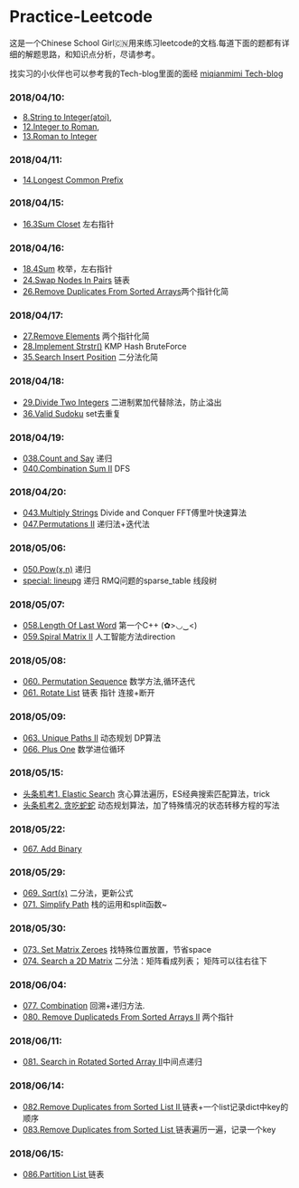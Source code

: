 # Practice-Leetcode
这是一个Chinese School Girl🇨🇳用来练习leetcode的文档.每道下面的题都有详细的解题思路，和知识点分析，尽请参考。

找实习的小伙伴也可以参考我的Tech-blog里面的面经 [miqianmimi Tech-blog](http://www.miqianmimi.wordpress.com/)

### 2018/04/10:

* [8.String to Integer(atoi)](008__StringtoInteger(atoi).py),
* [12.Integer to Roman](012__IntegertoRoman.py),
* [13.Roman to Integer](013__RomantoInteger.md)

### 2018/04/11:
* [14.Longest Common Prefix](014.longestcommonperfix/014longestcommonperfix.md)

### 2018/04/15:
* [16.3Sum Closet](016.3SumClosest/0163sumcloset.md) 左右指针

### 2018/04/16:
* [18.4Sum](018.4Sum/0184sum.md) 枚举，左右指针
* [24.Swap Nodes In Pairs](024.SwapNodesInPairs/024swapnodesinpairs.md) 链表
* [26.Remove Duplicates From Sorted Arrays](026.RemoveDuplicateFromSortedArray/026.removeduplicatesfromsortedarray.md)两个指针化简

### 2018/04/17:
* [27.Remove Elements](027.RemoveElement/027removeelement.md) 两个指针化简
* [28.Implement Strstr()](028.ImplementStrstr/028implementstrstr.md) KMP Hash BruteForce
* [35.Search Insert Position](035.SearchInsertPosition/035searchinsertposition.md) 二分法化简

### 2018/04/18:
* [29.Divide Two Integers](029.DivideTwoIntegers/029dividetwointegers.md) 二进制累加代替除法，防止溢出
* [36.Valid Sudoku](036.ValidSudoku/036validsudoku.md) set去重复

### 2018/04/19:
* [038.Count and Say](038.CountandSay/038countandsay.md) 递归
* [040.Combination Sum II](040.CombinationSumII0s/040combinationsumii.md) DFS

### 2018/04/20:
* [043.Multiply Strings](043.MultiplyStrings/043multiplystrings.md) Divide and Conquer FFT傅里叶快速算法
* [047.Permutations II](047.PermutationsII/047.permutationsII.md) 递归法+迭代法

### 2018/05/06:
* [050.Pow(x,n)](050.Pow(x,n)/050.pow(x,n).md) 递归
* [special: lineupg](special.lineupg/lineupg.md) 递归 RMQ问题的sparse_table 线段树

### 2018/05/07:
* [058.Length Of Last Word](058.LengthOfLastWord/058.LengthofLastWord.md) 第一个C++ (✿>◡‿<)
* [059.Spiral Matrix II](059.SpiralMatrixII/059.SpiralMatrixII.md) 人工智能方法direction

### 2018/05/08:
* [060. Permutation Sequence](060.PermutationSequence/060.PermutationSequence.md) 数学方法,循环迭代
* [061. Rotate List](061.RotateList/061.RotateList.md) 链表 指针 连接+断开

### 2018/05/09:
* [063. Unique Paths II](063.UniquePathsII/063.UniquePathsII.md) 动态规划 DP算法
* [066. Plus One](066.PlusOne/066.PlusOne.md) 数学进位循环

### 2018/05/15:
* [头条机考1. Elastic Search](toutiao1.elasticsearch/elasticsearch(es).md) 贪心算法遍历，ES经典搜索匹配算法，trick
* [头条机考2. 贪吃蛇蛇](toutiao2.tanchishe/tanchishe.md) 动态规划算法，加了特殊情况的状态转移方程的写法

### 2018/05/22:
* [067. Add Binary](067.AddBinary/067.AddBinary.md)

### 2018/05/29:
* [069. Sqrt(x)](069.Sqrtx/069.Sqrtx.md) 二分法，更新公式
* [071. Simplify Path](071.SimplifyPath/071.SimplifyPath.md) 栈的运用和split函数~

### 2018/05/30:
* [073. Set Matrix Zeroes](073.SetMatrixZeroes/073.SetMatrixZeroes.md) 找特殊位置放置，节省space
* [074. Search a 2D Matrix](074.Searcha2DMatrix/074.Searcha2DMatrix.md) 二分法：矩阵看成列表；
矩阵可以往右往下

### 2018/06/04:
* [077. Combination](077.Combination/077.Combination.md) 回溯+递归方法.
* [080. Remove Duplicateds From Sorted Arrays II](080.RemoveDuplicatesfromSortedArrayII/080.RemoveDuplicatesfromSortedArrayII.md) 两个指针

### 2018/06/11:
* [081. Search in Rotated Sorted Array II](081.SearchinRotatedSortedArrayII/081.SearchinRotatedSortedArrayII.md)中间点递归

### 2018/06/14:
* [082.Remove Duplicates from Sorted List II ](082.RemoveDuplicatesfromSortedListII/082.RemoveDuplicatesfromSortedListII.md) 链表+一个list记录dict中key的顺序
* [083.Remove Duplicates from Sorted List ](083.RemoveDuplicatesfromSortedLis/083.RemoveDuplicatesfromSortedList.md) 链表遍历一遍，记录一个key

### 2018/06/15:
* [086.Partition List ](086.PartitionList/086.PartitionList.md) 链表
